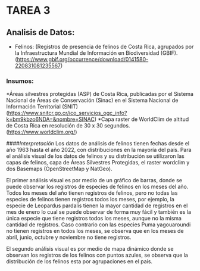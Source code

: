 # TAREA 3
## Analisis de Datos:
* Felinos: (Registros de presencia de felinos de Costa Rica, agrupados por la Infraestructura Mundial de Información en Biodiversidad (GBIF). (https://www.gbif.org/occurrence/download/0141580-220831081235567)

### Insumos:
*Áreas silvestres protegidas (ASP) de Costa Rica, publicadas por el Sistema Nacional de Áreas de Conservación (Sinac) en el Sistema Nacional de Información Territorial (SNIT) (https://www.snitcr.go.cr/ico_servicios_ogc_info?k=bm9kbzo6NDA=&nombre=SINAC)
*Capa raster de WorldClim de altitud de Costa Rica en resolución de 30 x 30 segundos. (https://www.worldclim.org/)

####*Interpretación*
Los datos de análisis de felinos tienen fechas desde el año 1963 hasta el año 2022, con distribuciones en la mayoría del país.  Para el análisis visual de los datos de felinos y su distribución se utilizaron las capas de felinos, capa de Áreas Silvestres Protegidas, el raster wordclim y dos Basemaps (OpenStreetMap y NatGeo).

El primer análisis visual es por medio de un gráfico de barras, donde se puede observar los registros de especies de felinos en los meses del año.  Todos los meses del año tienen registros de felinos, pero no todas las especies de felinos tienen registros todos los meses, por ejemplo, la especie de Leopardus pardalis tienen la mayor cantidad de registros en el mes de enero lo cual se puede observar de forma muy fácil y también es la única especie que tiene registros todos los meses, aunque no la misma cantidad de registros.  Caso contrario con las especies Puma yagouaroundi no tienen registros en todos los meses, se observa que en los meses de abril, junio, octubre y noviembre no tiene registros. 

El segundo análisis visual es por medio de mapa dinámico donde se observan los registros de los felinos con puntos azules, se observa que la distribución de los felinos esta por agrupaciones en el país.  


